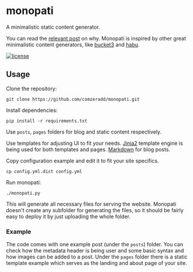 # monopati

A minimalistic static content generator.

You can read the [relevant post](https://www.roussos.cc/2016/01/11/monopati/) on why. Monopati is inspired by other great minimalistic content generators, like [bucket3](https://github.com/vrypan/bucket3/) and [habu](https://github.com/botherder/habu).

[![license](https://img.shields.io/badge/license-AGPL%203.0-6672D8.svg)](LICENSE)

## Usage

Clone the repository:

```
git clone https://github.com/comzeradd/monopati.git
```

Install dependencies:

```
pip install -r requirements.txt
```

Use `posts`, `pages` folders for blog and static content respectively.

Use templates for adjusting UI to fit your needs.
[Jinja2](http://jinja.pocoo.org/) template engine is being used for
both templates and pages. [Markdown](https://en.wikipedia.org/wiki/Markdown)
for blog posts.

Copy configuration example and edit it to fit your site specifics.

```
cp config.yml.dist config.yml
```

Run monopati:

```
./monopati.py
```

This will generate all necessary files for serving the website.
Monopati doesn't create any subfolder for generating the files,
so it should be fairly easy to deploy it by just uploading the whole folder.

### Example

The code comes with one example post (under the `posts`) folder. You can check
how the metadata header is being user and some basic syntax and how images can be
added to a post. Under the `pages` folder there is a static template example
which serves as the landing and about page of your site.
